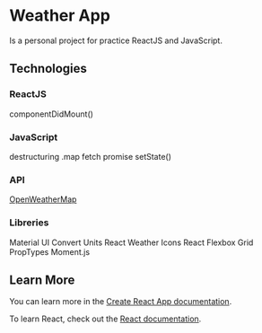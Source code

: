 # Weather App

Is a personal project for practice ReactJS and JavaScript.

## Technologies

### ReactJS

componentDidMount()

### JavaScript

destructuring
.map
fetch
promise
setState()

### API

[OpenWeatherMap](https://openweathermap.org/)

### Libreries

Material UI
Convert Units
React Weather Icons
React Flexbox Grid
PropTypes
Moment.js

## Learn More

You can learn more in the [Create React App documentation](https://facebook.github.io/create-react-app/docs/getting-started).

To learn React, check out the [React documentation](https://reactjs.org/).
